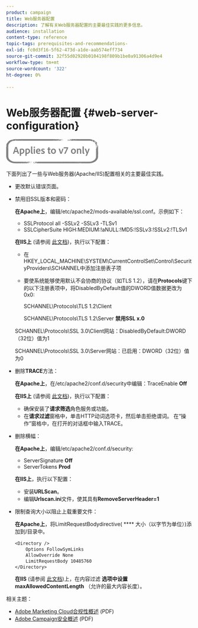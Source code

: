 ```yaml
---
product: campaign
title: Web服务器配置
description: 了解有关Web服务器配置的主要最佳实践的更多信息。
audience: installation
content-type: reference
topic-tags: prerequisites-and-recommendations-
exl-id: fc0d3f16-5f62-473d-a1de-aab574eff734
source-git-commit: 32f55d02920b0104198f809b1be0a91306a4d9e4
workflow-type: tm+mt
source-wordcount: '322'
ht-degree: 0%

---
```


# Web服务器配置 {#web-server-configuration}

![](../../assets/v7-only.svg)

下面列出了一些与Web服务器(Apache/IIS)配置相关的主要最佳实践。

* 更改默认错误页面。

* 禁用旧SSL版本和密码：

   **在Apache上**，编辑/etc/apache2/mods-available/ssl.conf。示例如下：

   * SSLProtocol all -SSLv2 -SSLv3 -TLSv1
   * SSLCipherSuite HIGH:MEDIUM:!aNULL:!MD5:!SSLv3:!SSLv2:!TLSv1

   **在IIS上** (请参阅 [此文档](https://support.microsoft.com/en-us/kb/245030))，执行以下配置：

   * 在HKEY_LOCAL_MACHINE\SYSTEM\CurrentControlSet\Control\SecurityProviders\SCHANNEL中添加注册表子项
   * 要使系统能够使用默认不会协商的协议（如TLS 1.2），请在&#x200B;**Protocols**&#x200B;键下的以下注册表项中，将DisabledByDefault值的DWORD值数据更改为0x0:

      SCHANNEL\Protocols\TLS 1.2\Client

      SCHANNEL\Protocols\TLS 1.2\Server
   **禁用SSL x.0**

   SCHANNEL\Protocols\SSL 3.0\Client网站：DisabledByDefault:DWORD（32位）值为1

   SCHANNEL\Protocols\SSL 3.0\Server网站：已启用：DWORD（32位）值为0

* 删除&#x200B;**TRACE**&#x200B;方法：

   **在Apache上**，在/etc/apache2/conf.d/security中编辑：TraceEnable  **Off**

   **在IIS上** (请参阅 [此文档](https://www.iis.net/configreference/system.webserver/security/requestfiltering/verbs))，执行以下配置：

   * 确保安装了&#x200B;**请求筛选**&#x200B;角色服务或功能。
   * 在&#x200B;**请求过滤**&#x200B;窗格中，单击HTTP动词选项卡，然后单击拒绝谓词。 在“操作”窗格中，在打开的对话框中输入TRACE。

* 删除横幅：

   **在Apache上**，编辑/etc/apache2/conf.d/security:

   * ServerSignature **Off**
   * ServerTokens **Prod**

   **在IIS上**，执行以下配置：

   * 安装&#x200B;**URLScan**。
   * 编辑&#x200B;**Urlscan.ini**&#x200B;文件，使其具有&#x200B;**RemoveServerHeader=1**


* 限制查询大小以阻止上载重要文件：

   **在Apache上**，将LimitRequestBodydirective( **** 大小（以字节为单位）)添加到/目录中。

   ```
   <Directory />
       Options FollowSymLinks
       AllowOverride None
       LimitRequestBody 10485760
   </Directory>
   ```

   **在IIS** (请参阅 [此文档](https://www.iis.net/configreference/system.webserver/security/requestfiltering/requestlimits))上，在内容过滤 **选项中设置maxAllowedContentLength** （允许的最大内容长度）。

相关主题：

* [Adobe Marketing Cloud合规性概述](https://experienceleague.adobe.com/docs/core-services/assets/Adobe-Marketing-Cloud-Privacy-and-Security-Overview.pdf) (PDF)
* [Adobe Campaign安全概述](https://wwwimages.adobe.com/content/dam/acom/en/marketing-cloud/campaign/pdfs/54658.en.campaign.wp.adb-security.pdf) (PDF)
